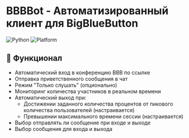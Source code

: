 # BBBBot - Автоматизированный клиент для BigBlueButton

![Python](https://img.shields.io/badge/Python-3.7%2B-blue)
![Platform](https://img.shields.io/badge/Platform-Windows%20%7C%20Linux-green)

## 📌 Функционал
- Автоматический вход в конференцию BBB по ссылке
- Отправка приветственного сообщения в чат
- Режим "Только слушать" (опционально)
- Мониторинг количества участников в реальном времени
- Автоматический выход при:
  - Достижении заданного количества процентов от пикового количества пользователей (настраивается)
  - Превышении максимального времени сессии (настраивается)
- Выбор отправлять ли сообщение при входе и выходе
- Выбор сообщения для входа и выхода 
